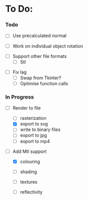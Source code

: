 # To Do:

### Todo

* [ ] Use precalculated normal

- [ ] Work on individual object rotation

* [ ] Support other file formats
  * [ ] Stl

- [ ] Fix lag
  - [ ] Swap from Tkinter?
  - [ ] Optimise function calls

### In Progress

- [ ] Render to file

  - [ ] rasterization
  - [X] export to svg
  - [ ] write to binary files
  - [ ] export to jpg
  - [ ] export to mp4
- [ ] Add Mtl support

  - [X] colouring
  - [ ] shading
  - [ ] textures
  - [ ] reflectivity

